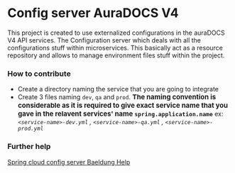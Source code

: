 # Config server AuraDOCS V4

This project is created to use externalized configurations in the auraDOCS V4 API services.
The Configuration server which deals with all the configurations stuff within microservices. This basically act as a resource repository and allows to manage environment files stuff within the project.

### How to contribute

- Create a directory naming the service that you are going to integrate
- Create 3 files naming `dev`, `qa` and `prod`.
  <span style="font-weight: bold; font-size: 15px;">The naming convention is considerable as it is required to give exact service name that you gave in the relavent services' name `spring.application.name`</span>
  ex: _`<service-name>-dev.yml` , `<service-name>-qa.yml` , `<service-name>-prod.yml`_

### Further help

<a href="https://docs.spring.io/spring-cloud-config/docs/current/reference/html/#_spring_cloud_config_server">Spring cloud config server </a>
<a href="https://www.baeldung.com/spring-cloud-configuration">Baeldung Help</a>

